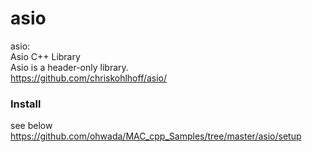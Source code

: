 asio
===============

asio:  
Asio C++ Library  
Asio is a header-only library.  
https://github.com/chriskohlhoff/asio/


### Install 
see below
https://github.com/ohwada/MAC_cpp_Samples/tree/master/asio/setup  

